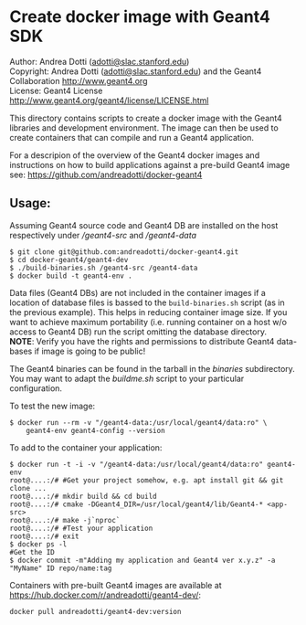 Create docker image with Geant4 SDK
=================================================

Author: Andrea Dotti (adotti@slac.stanford.edu)  
Copyright: Andrea Dotti (adotti@slac.stanford.edu) and the Geant4 Collaboration <http://www.geant4.org>  
License: Geant4 License <http://www.geant4.org/geant4/license/LICENSE.html>  

This directory contains scripts to 
create a docker image with the Geant4 libraries and development 
environment. The image can then be used to create containers
that can compile and run a Geant4 application.

For a descripion of the overview of the Geant4 docker images and instructions on how to build
applications against a pre-build Geant4 image see:
<https://github.com/andreadotti/docker-geant4>


Usage:
------
Assuming Geant4 source code and Geant4 DB are installed on the host
respectively under */geant4-src* and */geant4-data*

```
$ git clone git@github.com:andreadotti/docker-geant4.git
$ cd docker-geant4/geant4-dev
$ ./build-binaries.sh /geant4-src /geant4-data
$ docker build -t geant4-env .
```
Data files (Geant4 DBs) are not included in the container images if a location
of database files is bassed to the `build-binaries.sh` script (as in the
previous example). This helps in reducing container image size. If you want
to achieve maximum portability (i.e. running container on a host w/o access
to Geant4 DB) run the script omitting the database directory.  
**NOTE**: Verify you have the rights and permissions to distribute Geant4
data-bases if image is going to be public!  

The Geant4 binaries can be found in the tarball in the *binaries* subdirectory.
You may want to adapt the *buildme.sh* script to your particular
configuration.

To test the new image:
```
$ docker run --rm -v "/geant4-data:/usr/local/geant4/data:ro" \
	geant4-env geant4-config --version
```  

To add to the container your application:
```
$ docker run -t -i -v "/geant4-data:/usr/local/geant4/data:ro" geant4-env
root@....:/# #Get your project somehow, e.g. apt install git && git clone ...
root@....:/# mkdir build && cd build
root@....:/# cmake -DGeant4_DIR=/usr/local/geant4/lib/Geant4-* <app-src>
root@....:/# make -j`nproc`
root@....:/# #Test your application
root@....:/# exit
$ docker ps -l
#Get the ID
$ docker commit -m"Adding my application and Geant4 ver x.y.z" -a "MyName" ID repo/name:tag
```

Containers with pre-built Geant4 images are available at <https://hub.docker.com/r/andreadotti/geant4-dev/>:
```
docker pull andreadotti/geant4-dev:version
```
 
